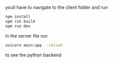 youll have to navigate to the client folder and run

```bash
npm install
npm run build
npm run dev
```

in the server file run

```bash
uvicorn main:app --reload
```

to see the python backend
